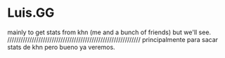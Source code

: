 # Luis.GG

mainly to get stats from khn (me and a bunch of friends) but we'll see.
////////////////////////////////////////////////////////////
principalmente para sacar stats de khn pero bueno ya veremos.